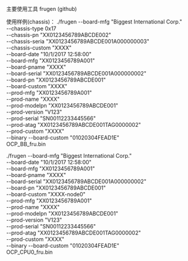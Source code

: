 主要使用工具 frugen (github)


使用样例(chassis)：
./frugen --board-mfg "Biggest International Corp." \
    --chassis-type 0x17 \
    --chassis-pn "XX0123456789ABCDE002" \
    --chassis-seria "XX0123456789ABCDE001A000000003" \
    --chassis-custom "XXXX" \
    --board-date "10/1/2017 12:58:00" \
    --board-mfg "XX0123456789A001" \
    --board-pname "XXXX" \
    --board-serial "XX0123456789ABCDE001A000000002" \
    --board-pn "XX0123456789ABCDE001" \
    --board-custom "XXXX" \
    --prod-mfg "XX0123456789A001" \
    --prod-name "XXXX" \
    --prod-modelpn "XX0123456789ABCDE001" \
    --prod-version "V123" \
    --prod-serial "SN00112233445566" \
    --prod-atag "XX0123456789ABCDE001TAG0000002" \
    --prod-custom "XXXX" \
    --binary --board-custom "01020304FEAD1E" \
    OCP_BB_fru.bin



./frugen --board-mfg "Biggest International Corp." \
    --board-date "10/1/2017 12:58:00" \
    --board-mfg "XX0123456789A001" \
    --board-pname "XXXX" \
    --board-serial "XX0123456789ABCDE001A000000002" \
    --board-pn "XX0123456789ABCDE001" \
    --board-custom "XXXX-node0" \
    --prod-mfg "XX0123456789A001" \
    --prod-name "XXXX" \
    --prod-modelpn "XX0123456789ABCDE001" \
    --prod-version "V123" \
    --prod-serial "SN00112233445566" \
    --prod-atag "XX0123456789ABCDE001TAG0000002" \
    --prod-custom "XXXX" \
    --binary --board-custom "01020304FEAD1E" \
    OCP_CPU0_fru.bin